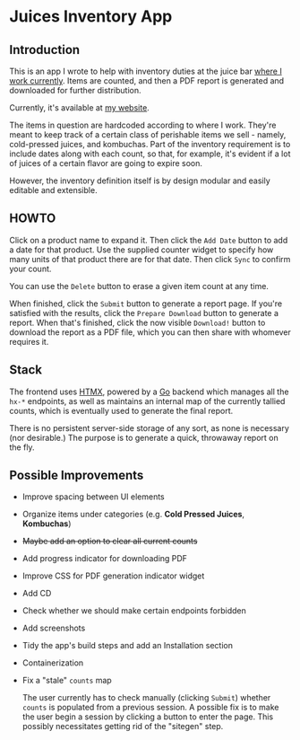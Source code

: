 # Juices Inventory App

## Introduction

This is an app I wrote to help with inventory duties at the juice bar
[where I work currently](https://playabowls.com). Items are counted,
and then a PDF report is generated and downloaded for further
distribution.

Currently, it's available at [my
website](https://brandonirizarry.xyz).

The items in question are hardcoded according to where I work. They're
meant to keep track of a certain class of perishable items we sell -
namely, cold-pressed juices, and kombuchas. Part of the inventory
requirement is to include dates along with each count, so that, for
example, it's evident if a lot of juices of a certain flavor are going
to expire soon.

However, the inventory definition itself is by design modular and
easily editable and extensible.

## HOWTO

Click on a product name to expand it. Then click the `Add Date` button
to add a date for that product. Use the supplied counter widget to
specify how many units of that product there are for that date. Then
click `Sync` to confirm your count.

You can use the `Delete` button to erase a given item count at any
time.

When finished, click the `Submit` button to generate a report page. If
you're satisfied with the results, click the `Prepare Download` button
to generate a report. When that's finished, click the now visible
`Download!` button to download the report as a PDF file, which you can
then share with whomever requires it.

## Stack

The frontend uses [HTMX](https://htmx.org), powered by a
[Go](https://go.dev) backend which manages all the `hx-*` endpoints,
as well as maintains an internal map of the currently tallied counts,
which is eventually used to generate the final report.

There is no persistent server-side storage of any sort, as none is
necessary (nor desirable.) The purpose is to generate a quick,
throwaway report on the fly.

## Possible Improvements

- Improve spacing between UI elements
- Organize items under categories (e.g. **Cold Pressed Juices**,
  **Kombuchas**)
- ~~Maybe add an option to clear all current counts~~
- Add progress indicator for downloading PDF
- Improve CSS for PDF generation indicator widget
- Add CD
- Check whether we should make certain endpoints forbidden
- Add screenshots
- Tidy the app's build steps and add an Installation section
- Containerization
- Fix a "stale" `counts` map

  The user currently has to check manually (clicking `Submit`) whether
  `counts` is populated from a previous session. A possible fix is to
  make the user begin a session by clicking a button to enter the
  page. This possibly necessitates getting rid of the "sitegen" step.
